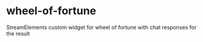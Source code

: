 # wheel-of-fortune
StreamElements custom widget for wheel of fortune with chat responses for the result
